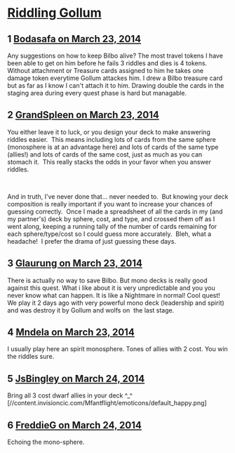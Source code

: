 # [Riddling Gollum](https://community.fantasyflightgames.com/topic/102067-riddling-gollum/)

## 1 [Bodasafa on March 23, 2014](https://community.fantasyflightgames.com/topic/102067-riddling-gollum/?do=findComment&comment=1022847)

Any suggestions on how to keep Bilbo alive? The most travel tokens I have been able to get on him before he fails 3 riddles and dies is 4 tokens. Without attachment or Treasure cards assigned to him he takes one damage token everytime Gollum attackes him. I drew a Bilbo treasure card but as far as I know I can't attach it to him. Drawing double the cards in the staging area during every quest phase is hard but managable.

## 2 [GrandSpleen on March 23, 2014](https://community.fantasyflightgames.com/topic/102067-riddling-gollum/?do=findComment&comment=1022891)

You either leave it to luck, or you design your deck to make answering riddles easier.  This means including lots of cards from the same sphere (monosphere is at an advantage here) and lots of cards of the same type (allies!) and lots of cards of the same cost, just as much as you can stomach it.  This really stacks the odds in your favor when you answer riddles.

 

And in truth, I've never done that... never needed to.  But knowing your deck composition is really important if you want to increase your chances of guessing correctly.  Once I made a spreadsheet of all the cards in my (and my partner's) deck by sphere, cost, and type, and crossed them off as I went along, keeping a running tally of the number of cards remaining for each sphere/type/cost so I could guess more accurately.  Bleh, what a headache!  I prefer the drama of just guessing these days.

## 3 [Glaurung on March 23, 2014](https://community.fantasyflightgames.com/topic/102067-riddling-gollum/?do=findComment&comment=1023109)

There is actually no way to save Bilbo. But mono decks is really good against this quest. What i like about it is very unpredictable and you you never know what can happen. It is like a Nightmare in normal! Cool quest! We play it 2 days ago with very powerful mono deck (leadership and spirit) and was destroy it by Gollum and wolfs on  the last stage.

## 4 [Mndela on March 23, 2014](https://community.fantasyflightgames.com/topic/102067-riddling-gollum/?do=findComment&comment=1023157)

I usually play here an spirit monosphere. Tones of allies with 2 cost. You win the riddles sure.

## 5 [JsBingley on March 24, 2014](https://community.fantasyflightgames.com/topic/102067-riddling-gollum/?do=findComment&comment=1024109)

Bring all 3 cost dwarf allies in your deck ^_^ [//content.invisioncic.com/Mfantflight/emoticons/default_happy.png]

## 6 [FreddieG on March 24, 2014](https://community.fantasyflightgames.com/topic/102067-riddling-gollum/?do=findComment&comment=1024377)

Echoing the mono-sphere.

